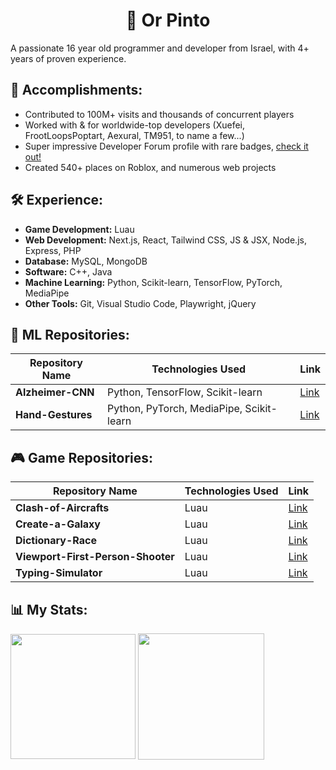 # <h1 align="center">👋 Or Pinto</h1>

A passionate 16 year old programmer and developer from Israel, with 4+ years of proven experience.

## 🎉 Accomplishments:
- Contributed to 100M+ visits and thousands of concurrent players
- Worked with & for worldwide-top developers (Xuefei, FrootLoopsPoptart, Aexural, TM951, to name a few...)
- Super impressive Developer Forum profile with rare badges, [check it out!](https://devforum.roblox.com/u/complexmetatable/summary)
- Created 540+ places on Roblox, and numerous web projects

## 🛠️ Experience:
- **Game Development:** Luau
- **Web Development:** Next.js, React, Tailwind CSS, JS & JSX, Node.js, Express, PHP
- **Database:** MySQL, MongoDB
- **Software:** C++, Java
- **Machine Learning:** Python, Scikit-learn, TensorFlow, PyTorch, MediaPipe
- **Other Tools:** Git, Visual Studio Code, Playwright, jQuery

## 🤖 ML Repositories:
| Repository Name | Technologies Used | Link |
|-----------------|------|-------------------|
| **Alzheimer-CNN**| Python, TensorFlow, Scikit-learn | [Link](https://github.com/ExpDev-mul/Alzheimer-CNN) |
| **Hand-Gestures**| Python, PyTorch, MediaPipe, Scikit-learn | [Link](https://github.com/ExpDev-mul/Hand-Gestures) |

## 🎮 Game Repositories:
| Repository Name | Technologies Used | Link |
|-----------------|------|-------------------|
| **Clash-of-Aircrafts**| Luau | [Link](https://github.com/ExpDev-mul/Clash-of-Aircrafts) |
| **Create-a-Galaxy**| Luau | [Link](https://github.com/ExpDev-mul/Create-a-Galaxy) |
| **Dictionary-Race**| Luau | [Link](https://github.com/ExpDev-mul/Dictionary-Race) |
| **Viewport-First-Person-Shooter**| Luau | [Link](https://github.com/ExpDev-mul/Viewport-First-Person-Shooter) |
| **Typing-Simulator**| Luau | [Link](https://github.com/ExpDev-mul/Typing-Simulator) |


## 📊 My Stats:

<img height=200 align="center" src="https://my-stats-43gk.vercel.app/api/top-langs/?username=ExpDev-mul&hide=html,scss,css&langs_count=8&layout=compact&theme=radical&card_width=150" />
<img align="center" height=202 src="https://github-readme-streak-stats-git-main-davids-projects-ad77adcc.vercel.app/?user=ExpDev-mul&theme=radical"/>
